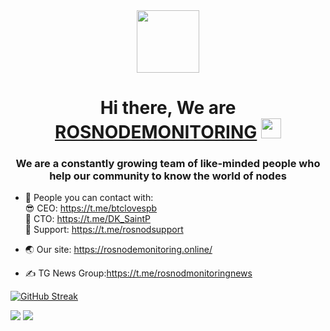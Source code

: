 <div id="header" align="center">
  <img src="https://static.tildacdn.com/tild6163-3237-4131-b730-303562373762/photo_2021-09-14_13-.jpg" width="100"/>
</div>

<h1 align="center">Hi there, We are <a href="https://rosnodemonitorring.online/" target="_blank">ROSNODEMONITORING</a> 
<img src="https://github.com/blackcater/blackcater/raw/main/images/Hi.gif" height="32"/></h1>
<h3 align="center">We are a constantly growing team of like-minded people who help our community to know the world of nodes</h3>

- 💬 People you can contact with: <br>😎 CEO: https://t.me/btclovespb<br>🧐 CTO: https://t.me/DK_SaintP<br>👷 Support: https://t.me/rosnodsupport

- 🌏 Our site: https://rosnodemonitoring.online/
- ✍ TG News Group:https://t.me/rosnodmonitoringnews

[![GitHub Streak](http://github-readme-streak-stats.herokuapp.com?user=ROSNODEMONITORING&theme=blueberry_duo)](https://git.io/streak-stats)

<img src="https://i.ibb.co/kJn1vPp/111.jpg" />
<img src="https://i.ibb.co/5c9hRjg/222.jpg" />
